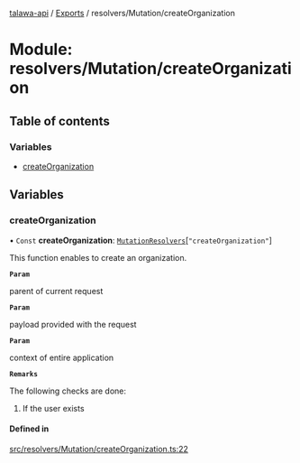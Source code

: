 [talawa-api](../README.md) / [Exports](../modules.md) / resolvers/Mutation/createOrganization

# Module: resolvers/Mutation/createOrganization

## Table of contents

### Variables

- [createOrganization](resolvers_Mutation_createOrganization.md#createorganization)

## Variables

### createOrganization

• `Const` **createOrganization**: [`MutationResolvers`](types_generatedGraphQLTypes.md#mutationresolvers)[``"createOrganization"``]

This function enables to create an organization.

**`Param`**

parent of current request

**`Param`**

payload provided with the request

**`Param`**

context of entire application

**`Remarks`**

The following checks are done:
1. If the user exists

#### Defined in

[src/resolvers/Mutation/createOrganization.ts:22](https://github.com/adi790uu/talawa-api/blob/b1ec05b/src/resolvers/Mutation/createOrganization.ts#L22)
